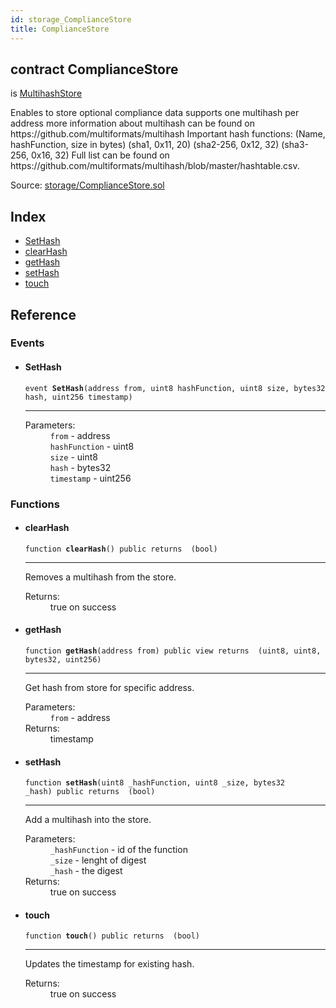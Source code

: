```yaml
---
id: storage_ComplianceStore
title: ComplianceStore
---
```


<div class="contract-doc"><div class="contract"><h2 class="contract-header"><span class="contract-kind">contract</span> ComplianceStore</h2><p class="base-contracts"><span>is</span> <a href="storage_MultihashStore.html">MultihashStore</a></p><p class="description">Enables to store optional compliance data supports one multihash per address more information about multihash can be found on https://github.com/multiformats/multihash Important hash functions: (Name, hashFunction, size in bytes) (sha1, 0x11, 20) (sha2-256, 0x12, 32) (sha3-256, 0x16, 32) Full list can be found on https://github.com/multiformats/multihash/blob/master/hashtable.csv.</p><div class="source">Source: <a href="https://github.com/Monetary-Foundation/MonetaryCoin/blob/v1.0.0/contracts/storage/ComplianceStore.sol" target="_blank">storage/ComplianceStore.sol</a></div></div><div class="index"><h2>Index</h2><ul><li><a href="storage_ComplianceStore.html#SetHash">SetHash</a></li><li><a href="storage_ComplianceStore.html#clearHash">clearHash</a></li><li><a href="storage_ComplianceStore.html#getHash">getHash</a></li><li><a href="storage_ComplianceStore.html#setHash">setHash</a></li><li><a href="storage_ComplianceStore.html#touch">touch</a></li></ul></div><div class="reference"><h2>Reference</h2><div class="events"><h3>Events</h3><ul><li><div class="item event"><span id="SetHash" class="anchor-marker"></span><h4 class="name">SetHash</h4><div class="body"><code class="signature">event <strong>SetHash</strong><span>(address from, uint8 hashFunction, uint8 size, bytes32 hash, uint256 timestamp) </span></code><hr/><dl><dt><span class="label-parameters">Parameters:</span></dt><dd><div><code>from</code> - address</div><div><code>hashFunction</code> - uint8</div><div><code>size</code> - uint8</div><div><code>hash</code> - bytes32</div><div><code>timestamp</code> - uint256</div></dd></dl></div></div></li></ul></div><div class="functions"><h3>Functions</h3><ul><li><div class="item function"><span id="clearHash" class="anchor-marker"></span><h4 class="name">clearHash</h4><div class="body"><code class="signature">function <strong>clearHash</strong><span>() </span><span>public </span><span>returns  (bool) </span></code><hr/><div class="description"><p>Removes a multihash from the store.</p></div><dl><dt><span class="label-return">Returns:</span></dt><dd>true on success</dd></dl></div></div></li><li><div class="item function"><span id="getHash" class="anchor-marker"></span><h4 class="name">getHash</h4><div class="body"><code class="signature">function <strong>getHash</strong><span>(address from) </span><span>public </span><span>view </span><span>returns  (uint8, uint8, bytes32, uint256) </span></code><hr/><div class="description"><p>Get hash from store for specific address.</p></div><dl><dt><span class="label-parameters">Parameters:</span></dt><dd><div><code>from</code> - address</div></dd><dt><span class="label-return">Returns:</span></dt><dd>timestamp</dd></dl></div></div></li><li><div class="item function"><span id="setHash" class="anchor-marker"></span><h4 class="name">setHash</h4><div class="body"><code class="signature">function <strong>setHash</strong><span>(uint8 _hashFunction, uint8 _size, bytes32 _hash) </span><span>public </span><span>returns  (bool) </span></code><hr/><div class="description"><p>Add a multihash into the store.</p></div><dl><dt><span class="label-parameters">Parameters:</span></dt><dd><div><code>_hashFunction</code> - id of the function</div><div><code>_size</code> - lenght of digest</div><div><code>_hash</code> - the digest</div></dd><dt><span class="label-return">Returns:</span></dt><dd>true on success</dd></dl></div></div></li><li><div class="item function"><span id="touch" class="anchor-marker"></span><h4 class="name">touch</h4><div class="body"><code class="signature">function <strong>touch</strong><span>() </span><span>public </span><span>returns  (bool) </span></code><hr/><div class="description"><p>Updates the timestamp for existing hash.</p></div><dl><dt><span class="label-return">Returns:</span></dt><dd>true on success</dd></dl></div></div></li></ul></div></div></div>
